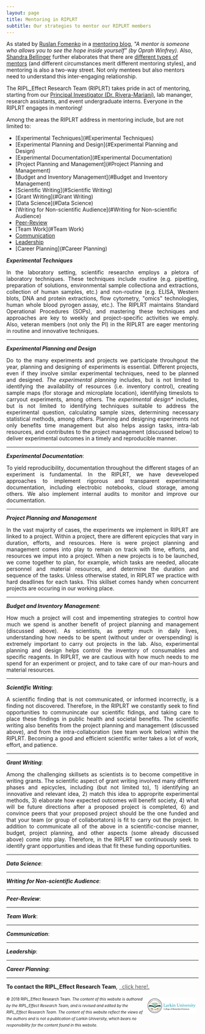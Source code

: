 ```yaml
---
layout: page
title: Mentoring in RIPLRT
subtitle: Our strategies to mentor our RIPLRT members
---
```


As stated by <a href="https://www.riplrt.com/members/#Ruslan%20Fomenko" target="_blank">Ruslan Fomenko</a> in a <a href="https://www.riplrt.com/2019-05-02-mentors-unsung-heroes/" target="_blank">mentoring blog</a>, *"A mentor is someone who allows you to see the hope inside yourself" (by Oprah Winfrey).* Also, <a href="https://www.riplrt.com/members/#Shandra%20Bellinger" target="_blank">Shandra Bellinger</a> further elaborates that there are <a href="https://www.riplrt.com/2019-05-17-mentors/" target="_blank">different types of mentors</a> (and different circumstances merit different mentoring styles), and mentoring is also a two-way street. Not only mentees but also mentors need to understand this inter-engaging relationship.

The RIPL_Effect Research Team (RIPLRT) takes pride in act of mentoring, starting from our <a href="https://www.riplrt.com/members/#Dr.%20F%C3%A9lix%20E.%20Rivera-Mariani" target="_blank">Principal Investigator (Dr. Rivera-Mariani)</a>, lab mananger, research assistants, and event undergraduate interns. Everyone in the RIPLRT engages in mentoring!

Among the areas the RIPLRT address in mentoring include, but are not limited to:

- [Experimental Techniques](#Experimental Techniques)
- [Experimental Planning and Design](#Experimental Planning and Design)
- [Experimental Documentation](#Experimental Documentation)
- [Project Planning and Management](#Project Planning and Management)
- [Budget and Inventory Management](#Budget and Inventory Management)
- [Scientific Writing](#Scientific Writing)
- [Grant Writing](#Grant Writing)
- [Data Science](#Data Science)
- [Writing for Non-scientific Audience](#Writing for Non-scientific Audience)
- [Peer-Review](#Peer-Review)
- [Team Work](#Team Work)
- [Communication](#Communication)
- [Leadership](#Leadership)
- [Career Planning](#Career Planning)

<a name="Experimental Techniques"></a>***Experimental Techniques***
<div style="text-align:justify"><p>In the laboratory setting, scientific researchn employs a pletora of laboratory techniques. These techniques include routine (e.g. pipetting, preparation of solutions, environmental sample collectiona and extractions, collection of human samples, etc.) and non-routine (e.g. ELISA, Western blots, DNA and protein extractions, flow cytometry, "omics" technologies, human whole blood pyrogen assay, etc.). The RIPLRT maintains Standard Operational Procedures (SOPs), and mastering these techniques and approaches are key to weekly and project-specific activities we emply. Also, veteran members (not only the PI) in the RIPLRT are eager mentoring in routine and innovative techniques. </p></div>

---
<a name="Experimental Planning and Design"></a>***Experimental Planning and Design***
<div style="text-align:justify"><p>Do to the many experiments and projects we participate throuhgout the year, planning and designing of experiments is essential. Different projects, even if they involve similar experimental techniques, need to be planned and designed. <i>The experimental planning</i> includes, but is not limited to identifying the availability of resources (i.e. inventory control), creating sample maps (for storage and microplate location), identifying timeslots to carryout experiments, among others. The <i>experimental design*</i> includes, but is not limited to identifying techniques suitable to address the experimental question, calculating sample sizes, determining necessary statistical methods, among others. Planning and designing experiments not only benefits time management but also helps assign tasks, intra-lab resources, and contributes to the project management (discussed below) to deliver experimental outcomes in a timely and reproducible manner.</p></div>

---
<a name="Experimental Documentation"></a>***Experimental Documentation***:
<div style="text-align:justify"><p>To yield reproducibility, documentation throughout the different stages of an experiment is fundamental. In the RIPLRT, we have deveveloped approaches to implement rigorous and transparent experimental documentation, including electrobic notebooks, cloud storage, among others. We also implement internal audits to monitor and improve our documentation. </p></div> 

---
<a name="Project Planning and Management"></a>***Project Planning and Management***
<div style="text-align:justify"><p>In the vast majority of cases, the experiments we implement in RIPLRT are linked to a project. Within a project, there are different epicycles that vary in duration, efforts, and resources. Here is were project planning and management comes into play to remain on track with time, efforts, and resources we imput into a project. When a new projects is to be launched, we come together to plan, for example, which tasks are needed, allocate personnel and material resources, and determine the duration and sequence of the tasks. Unless otherwise stated, in RIPLRT we practice with hard deadlines for each tasks. This skillset comes handy when concurrent projects are occuring in our working place.</p></div>

---
<a name="Budget and Inventory Management"></a>***Budget and Inventory Management***:
<div style="text-align:justify"><p>How much a project will cost and impementing strategies to control how much we spend is another benefit of project planning and management (discussed above). As scientists, as pretty much in daily lives, understanding how needs to be spent (without under or overspending) is extremely important to carry out projects in the lab. Also, experimental planning and design helps control the inventory of consumables and specific reagents. In RIPLRT, we are cautious with how much needs to me spend for an experiment or project, and to take care of our man-hours and material resources.</p></div>

---
<a name="Scientific Writing"></a>***Scientific Writing***:
<div style="text-align:justify"><p>A scientific finding that is not communicated, or informed incorrectly, is a finding not discovered. Therefore, in the RIPLRT we constantly seek to find opportunities to communincate our scientific fidings, and taking care to place these findings in public health and societal benefits. The scientific writing also benefits from the project planning and management (discussed above), and from the intra-collaboration (see team work below) within the RIPLRT. Becoming a good and efficient scientific writer takes a lot of work, effort, and patience.</p></div>

---
<a name="Grant Writing"></a>***Grant Writing***:
<div style="text-align:justify"><p>Among the challenging skillsets as scientists is to become competitive in writing grants. The scientific aspect of grant writing involved many different phases and epicycles, including (but not limited to), 1) identifying an innovative and relevant idea, 2) match this idea to approprite experimental methods, 3) elaborate how expected outcomes will benefit society, 4) what will be future directions after a proposed project is completed, 6) and convince peers that your proposed project should be the one funded and that your team (or group of collabortators) is fit to carry out the project. In addition to communicate all of the above in a scientific-concise manner, budget, project planning, and other aspects (some already discussed above) come into play. Therefore, in the RIPLRT we continuously seek to identify grant opportunities and ideas that fit these funding opportunities.</p></div>

---
<a name="Data Science"></a>***Data Science***:
<div style="text-align:justify"><p></p></div>

---
<a name="Writing for Non-scientific Audience"></a>***Writing for Non-scientific Audience***:

---
<a name="Peer-Review"></a>***Peer-Review***:
<div style="text-align:justify"><p></p></div>

---
<a name="Team Work"></a>***Team Work***:
<div style="text-align:justify"><p></p></div>

---
<a name="Communication"></a>***Communication***:
<div style="text-align:justify"><p></p></div>

---
<a name="Leadership"></a>***Leadership***:
<div style="text-align:justify"><p></p></div>

---
<a name="Career Planning"></a>***Career Planning***:
<div style="text-align:justify"><p></p></div>



---
**To contact the RIPL_Effect Research Team**, 
<a href="mailto:contactus@riplrt.com" target="_blank" style="color:#515151;"><i class="fa fa-envelope" style="font-size:1em"></i> &nbsp; click here!.<br></a>

<a href="http://ularkin.org/college-of-biomedical-sciences/">
  <img src="/img/LU-Biomed-Logo-Horizontal-1.png" alt="College of Biomedical Sciences at Larkin University" align="right" style="width: 25%; height: 25%; margin:8px"/>
</a>

<font size="1">&#169; 2018 RIPL_Effect Research Team. <i>The content of this website is authored by the RIPL_Effect Research Team, and is revised and edited by the RIPL_Effect Research Team. The content of this website reflect the views of the authors and is not a publication of Larkin University, which bears no responsibility for the content found in this website</i>.</font>